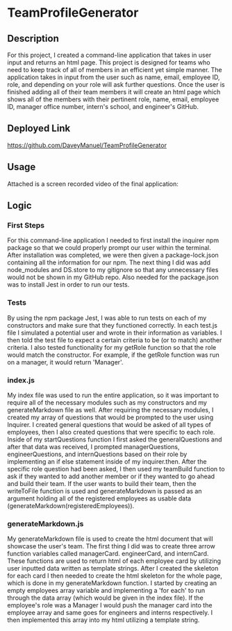 # TeamProfileGenerator

## Description

For this project, I created a command-line application that takes in user input and returns an html page. This project is designed for teams who need to keep track of all of members in an efficient yet simple manner. The application takes in input from the user such as name, email, employee ID, role, and depending on your role will ask further questions. Once the user is finished adding all of their team members it will create an html page which shows all of the members with their pertinent role, name, email, employee ID, manager office number, intern's school, and engineer's GitHub.

## Deployed Link

https://github.com/DaveyManuel/TeamProfileGenerator

## Usage

Attached is a screen recorded video of the final application:



## Logic

### First Steps

For this command-line application I needed to first install the inquirer npm package so that we could properly prompt our user within the terminal. After installation was completed, we were then given a package-lock.json containing all the information for our npm. The next thing I did was add node_modules and DS.store to my gitignore so that any unnecessary files would not be shown in my GitHub repo. Also needed for the package.json was to install Jest in order to run our tests.

### Tests

By using the npm package Jest, I was able to run tests on each of my constructors and make sure that they functioned correctly. In each test.js file I simulated a potential user and wrote in their information as variables. I then told the test file to expect a certain criteria to be (or to match) another criteria. I also tested functionality for my getRole function so that the role would match the constructor. For example, if the getRole function was run on a manager, it would return 'Manager'.

### index.js

My index file was used to run the entire application, so it was important to require all of the necessary modules such as my constructors and my generateMarkdown file as well. After requiring the necessary modules, I created my array of questions that would be prompted to the user using Inquirer. I created general questions that would be asked of all types of employees, then I also created questions that were specific to each role. Inside of my startQuestions function I first asked the generalQuestions and after that data was received, I prompted managerQuestions, engineerQuestions, and internQuestions based on their role by implementing an if else statement inside of my inquirer.then. After the specific role question had been asked, I then used my teamBuild function to ask if they wanted to add another member or if they wanted to go ahead and build their team. If the user wants to build their team, then the writeToFile function is used and generateMarkdown is passed as an argument holding all of the registered employees as usable data (generateMarkdown(registeredEmployees)). 

### generateMarkdown.js

My generateMarkdown file is used to create the html document that will showcase the user's team. The first thing I did was to create three arrow function variables called managerCard. engineerCard, and internCard. These functions are used to return html of each employee card by utilizing user inputted data written as template strings. After I created the skeleton for each card I then needed to create the html skeleton for the whole page, which is done in my generateMarkdown function. I started by creating an empty employees array variable and implementing a 'for each' to run through the data array (which would be given in the index file). If the employee's role was a Manager I would push the manager card into the employee array and same goes for engineers and interns respectively. I then implemented this array into my html utilizing a template string. 